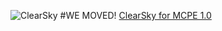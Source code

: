 ![ClearSky](https://github.com/ClearSkyTeam/ClearSky/blob/master/images/CSbanner.png)
#WE MOVED!
[ClearSky for MCPE 1.0](https://github.com/ClearSkyTeam/PocketMine-MP/tree/cs-1.0)
